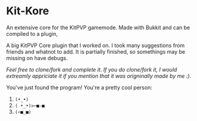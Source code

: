 # Kit-Kore
An extensive core for the KitPVP gamemode. Made with Bukkit and can be compiled to a plugin,


A big KitPVP Core plugin that I worked on. I took many suggestions from friends and whatnot to add. It is partially finished, so somethings may be missing on have debugs.


*Feel free to clone/fork and complete it. If you do clone/fork it, I would extreamly appriciate it if you mention that it was origninally made by me :).*


You've just found the program! You're a pretty cool person:
1. ```(•_•)```
2. ```( •_•)>⌐■-■```
3. ```(⌐■_■)```
